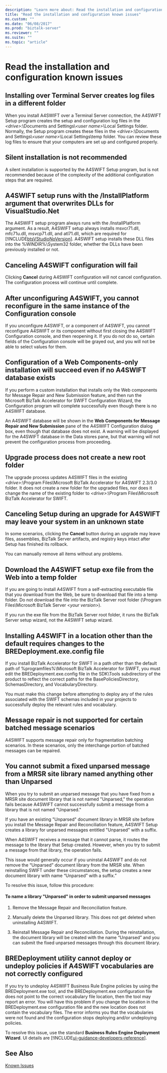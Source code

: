 ```yaml
---
description: "Learn more about: Read the installation and configuration known issues"
title: "Read the installation and configuration known issues"
ms.custom: ""
ms.date: "06/08/2017"
ms.prod: "biztalk-server"
ms.reviewer: ""
ms.suite: ""
ms.topic: "article"
---
```

# Read the installation and configuration known issues
  
## Installing over Terminal Server creates log files in a different folder  
 When you install A4SWIFT over a Terminal Server connection, the A4SWIFT Setup program creates the setup and configuration log files in the *\<drive\>*:\Documents and Settings\\*\<user name\>*\Local Settings folder. Normally, the Setup program creates these files in the *\<drive\>*:\Documents and Settings\\*\<user name\>*\Local Settings\temp folder. You can review these log files to ensure that your computers are set up and configured properly.  
  
## Silent installation is not recommended  
 A silent installation is supported by the A4SWIFT Setup program, but is not recommended because of the complexity of the additional configuration steps that are required.  
  
## A4SWIFT setup runs with the /InstallPlatform argument that overwrites DLLs for VisualStudio.Net  
 The A4SWIFT setup program always runs with the /InstallPlatform argument. As a result, A4SWIFT setup always installs msvcr71.dll, mfc71u.dll, msvcp71.dll, and atl71.dll, which are required for [!INCLUDE[btsVStudioNoVersion](../../includes/btsvstudionoversion-md.md)]. A4SWIFT setup installs these DLL files into the %WINDIR%\System32 folder, whether the DLLs have been previously installed or not.  
  
## Canceling A4SWIFT configuration will fail  
 Clicking **Cancel** during A4SWIFT configuration will not cancel configuration. The configuration process will continue until complete.  
  
## After unconfiguring A4SWIFT, you cannot reconfigure in the same instance of the Configuration console  
 If you unconfigure A4SWIFT, or a component of A4SWIFT, you cannot reconfigure A4SWIFT or its component without first closing the A4SWIFT Configuration console, and then reopening it. If you do not do so, certain fields of the Configuration console will be grayed out, and you will not be able to select values for them.  
  
## Configuration of a Web Components-only installation will succeed even if no A4SWIFT database exists  
 If you perform a custom installation that installs only the Web components for Message Repair and New Submission feature, and then run the Microsoft BizTalk Accelerator for SWIFT Configuration Wizard, the Configuration program will complete successfully even though there is no A4SWIFT database.  
  
 An A4SWIFT database will be shown in the **Web Components for Message Repair and New Submission** pane of the A4SWIFT Configuration dialog box, even though that database does not exist. A warning will be displayed for the A4SWIFT database in the Data stores pane, but that warning will not prevent the configuration process from proceeding.  
  
## Upgrade process does not create a new root folder  
 The upgrade process updates A4SWIFT files in the existing *\<drive\>*:\Program Files\Microsoft BizTalk Accelerator for A4SWIFT 2.3/3.0 folder. It does not create a new folder for the upgraded files, nor does it change the name of the existing folder to *\<drive\>*:\Program Files\Microsoft BizTalk Accelerator for SWIFT.  
  
## Canceling Setup during an upgrade for A4SWIFT may leave your system in an unknown state  
 In some scenarios, clicking the **Cancel** button during an upgrade may leave files, assemblies, BizTalk Server artifacts, and registry keys intact after Setup has finished its rollback.  
  
 You can manually remove all items without any problems.  
  
## Download the A4SWIFT setup exe file from the Web into a temp folder  
 If you are going to install A4SWIFT from a self-extracting executable file that you download from the Web, be sure to download that file into a temp folder. Do not download the file into the BizTalk Server root folder (\Program Files\Microsoft BizTalk Server \<*your version*\>).  
  
 If you run the exe file from the BizTalk Server root folder, it runs the BizTalk Server setup wizard, not the A4SWIFT setup wizard.  
  
## Installing A4SWIFT in a location other than the default requires changes to the BREDeployment.exe.config file  
 If you install BizTalk Accelerator for SWIFT in a path other than the default path of %programfiles%\Microsoft BizTalk Accelerator for SWIFT, you must edit the BREDeployment.exe.config file in the SDK\Tools subdirectory of the product to reflect the correct paths for the BasePoliciesDirectory, SchemasDirectory, and VocabularyDirectory.  
  
 You must make this change before attempting to deploy any of the rules associated with the SWIFT schemas included in your projects to successfully deploy the relevant rules and vocabulary.  
  
## Message repair is not supported for certain batched message scenarios  
 A4SWIFT supports message repair only for fragmentation batching scenarios. In these scenarios, only the interchange portion of batched messages can be repaired.  
  
## You cannot submit a fixed unparsed message from a MRSR site library named anything other than Unparsed  
 When you try to submit an unparsed message that you have fixed from a MRSR site document library that is not named "Unparsed," the operation fails because A4SWIFT cannot successfully submit a message from a library that is not named "Unparsed."  
  
 If you have an existing "Unparsed" document library in MRSR site before you install the Message Repair and Reconciliation feature, A4SWIFT Setup creates a library for unparsed messages entitled "Unparsed" with a suffix.  
  
 When A4SWIFT receives a message that it cannot parse, it routes the message to the library that Setup created. However, when you try to submit a message from that library, the operation fails.  
  
 This issue would generally occur if you uninstal A4SWIFT and do not remove the “Unparsed” document library from the MRSR site.  When reinstalling SWIFT under these circumstances, the setup creates a new document library with name “Unparsed” with a suffix.”  
  
 To resolve this issue, follow this procedure:  
  
#### To name a library "Unparsed" in order to submit unparsed messages  
  
1.  Remove the Message Repair and Reconciliation feature.  
  
2.  Manually delete the Unparsed library. This does not get deleted when uninstalling A4SWIFT.  
  
3.  Reinstall Message Repair and Reconciliation. During the reinstallation, the document library will be created with the name “Unparsed” and you can submit the fixed unparsed messages through this document library.  
  
## BREDeployment utility cannot deploy or undeploy policies if A4SWIFT vocabularies are not correctly configured  
 If you try to undeploy A4SWIFT Business Rule Engine policies by using the BREDeployment.exe tool, and the BREDeployment.exe configuration file does not point to the correct vocabulary file location, then the tool may report an error. You will have this problem if you change the location in the BREDeployment.exe configuration file and the new location does not contain the vocabulary files. The error informs you that the vocabularies were not found and the configuration stops deploying and/or undeploying policies.  
  
 To resolve this issue, use the standard **Business Rules Engine Deployment Wizard**. UI details are [!INCLUDE[ui-guidance-developers-reference](../../includes/ui-guidance-developers-reference.md)].
  
## See Also  
 [Known Issues](../../adapters-and-accelerators/accelerator-swift/known-issues5.md)

